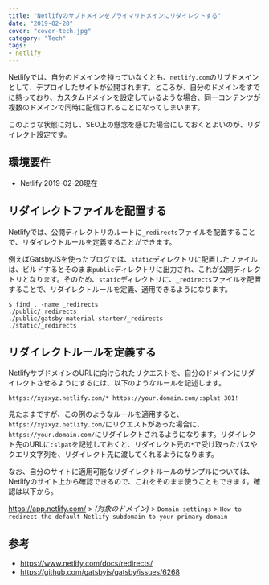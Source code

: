 ```yaml
---
title: "Netlifyのサブドメインをプライマリドメインにリダイレクトする"
date: "2019-02-28"
cover: "cover-tech.jpg"
category: "Tech"
tags:
- netlify
---
```


Netlifyでは、自分のドメインを持っていなくとも、`netlify.com`のサブドメインとして、デプロイしたサイトが公開されます。ところが、自分のドメインをすでに持っており、カスタムドメインを設定しているような場合、同一コンテンツが複数のドメインで同時に配信されることになってしまいます。

このような状態に対し、SEO上の懸念を感じた場合にしておくとよいのが、リダイレクト設定です。


## 環境要件
- Netlify 2019-02-28現在


## リダイレクトファイルを配置する
Netlifyでは、公開ディレクトリのルートに`_redirects`ファイルを配置することで、リダイレクトルールを定義することができます。

例えばGatsbyJSを使ったブログでは、`static`ディレクトリに配置したファイルは、ビルドするとそのまま`public`ディレクトリに出力され、これが公開ディレクトリとなります。そのため、`static`ディレクトリに、`_redirects`ファイルを配置することで、リダイレクトルールを定義、適用できるようになります。

```
$ find . -name _redirects
./public/_redirects
./public/gatsby-material-starter/_redirects
./static/_redirects
```


## リダイレクトルールを定義する
NetlifyサブドメインのURLに向けられたリクエストを、自分のドメインにリダイレクトさせるようにするには、以下のようなルールを記述します。

```
https://xyzxyz.netlify.com/* https://your.domain.com/:splat 301!
```

見たままですが、この例のようなルールを適用すると、`https://xyzxyz.netlify.com/`にリクエストがあった場合に、`https://your.domain.com/`にリダイレクトされるようになります。リダイレクト先のURLに`:slpat`を記述しておくと、リダイレクト元の`*`で受け取ったパスやクエリ文字列を、リダイレクト先に渡してくれるようになります。

なお、自分のサイトに適用可能なリダイレクトルールのサンプルについては、Netlifyのサイト上から確認できるので、これをそのまま使うこともできます。確認は以下から。

https://app.netlify.com/ > _(対象のドメイン)_ > `Domain settings` > `How to redirect the default Netlify subdomain to your primary domain`


## 参考
- https://www.netlify.com/docs/redirects/
- https://github.com/gatsbyjs/gatsby/issues/6268
